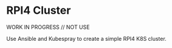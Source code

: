 # RPI4 Cluster

WORK IN PROGRESS // NOT USE

Use Ansible and Kubespray to create a simple RPI4 K8S cluster.


